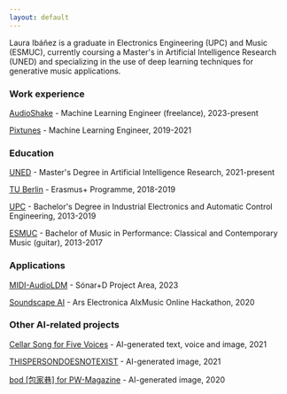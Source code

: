 ```yaml
---
layout: default
---
```


Laura Ibáñez is a graduate in Electronics Engineering (UPC) and Music (ESMUC), currently coursing a Master's in Artificial Intelligence Research (UNED) and specializing in the use of deep learning techniques for generative music applications.

### Work experience

[AudioShake](https://www.audioshake.ai/) - Machine Learning Engineer (freelance), 2023-present

[Pixtunes](https://www.pixtunes.com/) - Machine Learning Engineer, 2019-2021

### Education

[UNED](https://www.uned.es/) - Master's Degree in Artificial Intelligence Research, 2021-present

[TU Berlin](https://www.tu.berlin/) - Erasmus+ Programme, 2018-2019

[UPC](https://www.upc.edu/) - Bachelor's Degree in Industrial Electronics and Automatic Control Engineering, 2013-2019

[ESMUC](https://www.esmuc.cat/) - Bachelor of Music in Performance: Classical and Contemporary Music (guitar), 2013-2017

### Applications

[MIDI-AudioLDM](https://huggingface.co/spaces/lauraibnz/midi-audioldm) - Sónar+D Project Area, 2023

[Soundscape AI](https://soundscape-ai.netlify.app/) - Ars Electronica AIxMusic Online Hackathon, 2020

### Other AI-related projects

[Cellar Song for Five Voices](https://www.virtuallyrealityevents.com/emmettwilliams) - AI-generated text, voice and image, 2021

[THISPERSONDOESNOTEXIST](https://www.michaelbrailey.com/thispersondoesnotexist) - AI-generated image, 2021

[bod [包家巷] for PW-Magazine](https://pw-magazine.com/2020/bod-sentient-sounds-impossible-to-avoid) - AI-generated image, 2020
